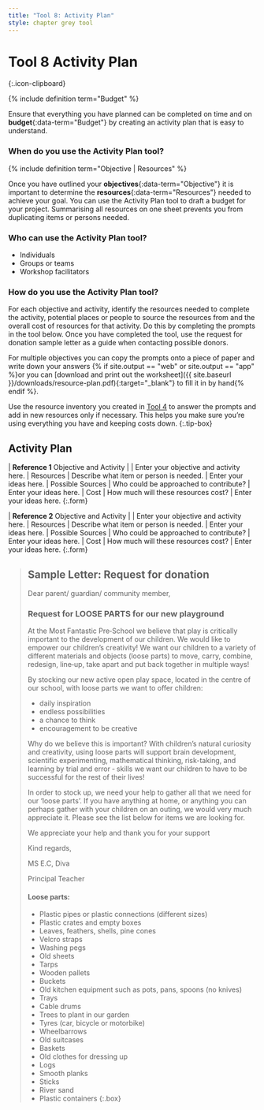 ```yaml
---
title: "Tool 8: Activity Plan"
style: chapter grey tool
---
```


# **Tool 8** Activity Plan
{:.icon-clipboard}

{% include definition term="Budget" %}

Ensure that everything you have planned can be completed on time and on **budget**{:data-term="Budget"} by creating an activity plan that is easy to understand.

### When do you use the Activity Plan tool?

{% include definition term="Objective | Resources" %}

Once you have outlined your **objectives**{:data-term="Objective"} it is important to determine the **resources**{:data-term="Resources"} needed to achieve your goal. You can use the Activity Plan tool to draft a budget for your project. Summarising all resources on one sheet prevents you from duplicating items or persons needed.

### Who can use the Activity Plan tool?

-   Individuals
-   Groups or teams
-   Workshop facilitators

### How do you use the Activity Plan tool?

For each objective and activity, identify the resources needed to complete the activity, potential places or people to source the resources from and the overall cost of resources for that activity. Do this by completing the prompts in the tool below. Once you have completed the tool, use the request for donation sample letter as a guide when contacting possible donors.

For multiple objectives you can copy the prompts onto a piece of paper and write down your answers {% if site.output == "web" or site.output == "app" %}or you can [download and print out the worksheet]({{ site.baseurl }}/downloads/resource-plan.pdf){:target="_blank"} to fill it in by hand{% endif %}.

Use the resource inventory you created in [Tool 4](06-04.html) to answer the prompts and add in new resources only if necessary. This helps you make sure you’re using everything you have and keeping costs down.
{:.tip-box}

## Activity Plan

| **Reference 1** Objective and Activity |  | Enter your objective and activity here.
| Resources | Describe what item or person is needed. | Enter your ideas here.
| Possible Sources | Who could be approached to contribute? | Enter your ideas here.
| Cost | How much will these resources cost? | Enter your ideas here.
{:.form}

| **Reference 2** Objective and Activity |   | Enter your objective and activity here.
| Resources | Describe what item or person is needed. | Enter your ideas here.
| Possible Sources | Who could be approached to contribute? | Enter your ideas here.
| Cost | How much will these resources cost? | Enter your ideas here.
{:.form}

> ## Sample Letter: Request for donation
> 
> Dear parent/ guardian/ community member,
> 
> ### Request for LOOSE PARTS for our new playground
> 
> At the Most Fantastic Pre‐School we believe that play is critically important to the development of our children. We would like to empower our children’s creativity! We want our children to a variety of different materials and objects (loose parts) to move, carry, combine, redesign, line‐up, take apart and put back together in multiple ways!
> 
> By stocking our new active open play space, located in the centre of our school, with loose parts we want to offer children:
> 
> -   daily inspiration
> -   endless possibilities
> -   a chance to think
> -   encouragement to be creative
> 
> Why do we believe this is important? With children’s natural curiosity and creativity, using loose parts will support brain development, scientific experimenting, mathematical thinking, risk-taking, and learning by trial and error ‐ skills we want our children to have to be successful for the rest of their lives!
> 
> In order to stock up, we need your help to gather all that we need for our ‘loose parts’. If you have anything at home, or anything you can perhaps gather with your children on an  outing, we would very much appreciate it. Please see the list below for items we are looking for.
> 
> We appreciate your help and thank you for your support
> 
> Kind regards,
> 
> MS E.C, Diva
> 
> Principal Teacher
> 
> #### Loose parts:
> 
> -   Plastic pipes or plastic connections (different sizes)
> -   Plastic crates and empty boxes
> -   Leaves, feathers, shells, pine cones
> -   Velcro straps
> -   Washing pegs
> -   Old sheets
> -   Tarps
> -   Wooden pallets
> -   Buckets
> -   Old kitchen equipment such as pots, pans, spoons (no knives)
> -   Trays
> -   Cable drums
> -   Trees to plant in our garden
> -   Tyres (car, bicycle or motorbike)
> -   Wheelbarrows
> -   Old suitcases
> -   Baskets
> -   Old clothes for dressing up
> -   Logs
> -   Smooth planks
> -   Sticks
> -   River sand
> -   Plastic containers
{:.box}
